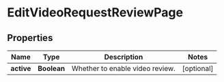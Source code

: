 

# EditVideoRequestReviewPage


## Properties

| Name | Type | Description | Notes |
|------------ | ------------- | ------------- | -------------|
|**active** | **Boolean** | Whether to enable video review. |  [optional] |



